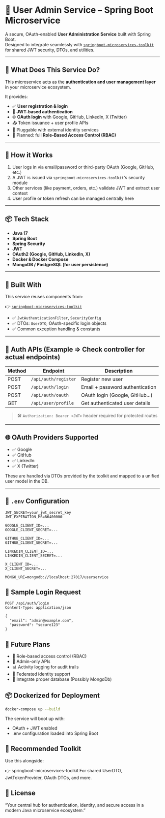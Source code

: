 # 👤 User Admin Service – Spring Boot Microservice

A secure, OAuth-enabled **User Administration Service** built with Spring Boot.  
Designed to integrate seamlessly with [`springboot-microservices-toolkit`](https://github.com/abdul-mueed-shz/springboot-microservices-toolkit) for shared JWT security, DTOs, and utilities.

---

## 🚀 What Does This Service Do?

This microservice acts as the **authentication and user management layer** in your microservice ecosystem.

It provides:

- ✅ **User registration & login**
- 🔐 **JWT-based authentication**
- 🌐 **OAuth login** with Google, GitHub, LinkedIn, X (Twitter)
- 📤 Token issuance + user profile APIs
- 🔄 Pluggable with external identity services
- 🧠 Planned: full **Role-Based Access Control (RBAC)**

---

## 🔧 How it Works

1. User logs in via email/password or third-party OAuth (Google, GitHub, etc.)
2. A JWT is issued via `springboot-microservices-toolkit`'s security module
3. Other services (like payment, orders, etc.) validate JWT and extract user context
4. User profile or token refresh can be managed centrally here

---

## 📦 Tech Stack

- **Java 17**
- **Spring Boot**
- **Spring Security**
- **JWT**
- **OAuth2 (Google, GitHub, LinkedIn, X)**
- **Docker & Docker Compose**
- **MongoDB / PostgreSQL (for user persistence)**

---

## 🧰 Built With

This service reuses components from:

👉 [`springboot-microservices-toolkit`](https://github.com/abdul-mueed-shz/springboot-microservices-toolkit)

- ✅ `JwtAuthenticationFilter`, `SecurityConfig`
- ✅ DTOs: `UserDTO`, OAuth-specific login objects
- ✅ Common exception handling & constants

---

## 🔐 Auth APIs (Example => Check controller for actual endpoints)

| Method | Endpoint            | Description                     |
|--------|---------------------|---------------------------------|
| POST   | `/api/auth/register`| Register new user               |
| POST   | `/api/auth/login`   | Email + password authentication |
| POST   | `/api/auth/oauth`   | OAuth login (Google, GitHub...) |
| GET    | `/api/user/profile` | Get authenticated user details  |

> 🛠️ `Authorization: Bearer <JWT>` header required for protected routes

---

## 🌐 OAuth Providers Supported

- ✅ Google
- ✅ GitHub
- ✅ LinkedIn
- ✅ X (Twitter)

These are handled via DTOs provided by the toolkit and mapped to a unified user model in the DB.

---

## 📁 `.env` Configuration

```env
JWT_SECRET=your_jwt_secret_key
JWT_EXPIRATION_MS=86400000

GOOGLE_CLIENT_ID=...
GOOGLE_CLIENT_SECRET=...

GITHUB_CLIENT_ID=...
GITHUB_CLIENT_SECRET=...

LINKEDIN_CLIENT_ID=...
LINKEDIN_CLIENT_SECRET=...

X_CLIENT_ID=...
X_CLIENT_SECRET=...

MONGO_URI=mongodb://localhost:27017/userservice
```

## 🧪 Sample Login Request

```http
POST /api/auth/login
Content-Type: application/json

{
  "email": "admin@example.com",
  "password": "secure123"
}
```

## 📜 Future Plans

-	🔐 Role-based access control (RBAC)
-	🛂 Admin-only APIs
-	📊 Activity logging for audit trails
-	🧩 Federated identity support
-	🧩 Integrate proper database (Possibly MongoDb)

## 📦 Dockerized for Deployment

```bash
docker-compose up --build
```

The service will boot up with:
-	OAuth + JWT enabled
-	.env configuration loaded into Spring Boot

## 🧩 Recommended Toolkit

Use this alongside:

👉 springboot-microservices-toolkit
For shared UserDTO, JwtTokenProvider, OAuth DTOs, and more.

## 📄 License

“Your central hub for authentication, identity, and secure access in a modern Java microservice ecosystem.”
